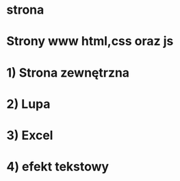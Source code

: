 # strona
# Strony www html,css oraz js
# 1) Strona zewnętrzna
# 2) Lupa
# 3) Excel 
# 4) efekt tekstowy
